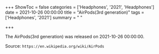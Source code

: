+++
ShowToc = false
categories = ['Headphones', '2021', 'Headphones']
date = 2021-10-26 00:00:00
title = "AirPods(3rd generation)"
tags = ['Headphones', '2021']
summary = " "

+++

The AirPods(3rd generation) was released on 2021-10-26 00:00:00.

Source: `https://en.wikipedia.org/wiki/AirPods`


